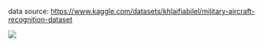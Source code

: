 

data source:
https://www.kaggle.com/datasets/khlaifiabilel/military-aircraft-recognition-dataset

<img src='https://imgur.com/NL7eRCn'>
